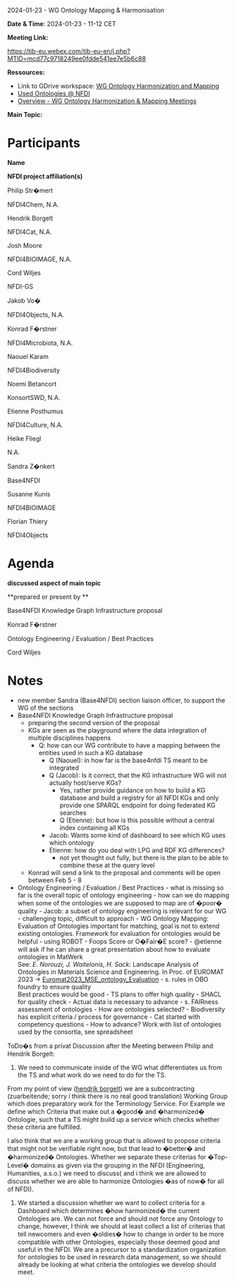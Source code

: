 <a id="_5l7hdhn1spdj"></a>2024\-01\-23 \- WG Ontology Mapping & Harmonisation

**Date & Time**: 2024\-01\-23 \- 11\-12 CET

**Meeting Link:**

[https://tib\-eu\.webex\.com/tib\-eu\-en/j\.php?MTID=mcd77c9718249ee0fdde541ee7e5b6c88](https://tib-eu.webex.com/tib-eu-en/j.php?MTID=mcd77c9718249ee0fdde541ee7e5b6c88)

**Ressources:**

- Link to GDrive workspace:
  [WG Ontology Harmonization and Mapping](https://drive.google.com/drive/folders/1hLgFgzp0cS_Pi8hpI9zOD7DcY3SUXRNH)
- [Used Ontologies @ NFDI](https://docs.google.com/spreadsheets/d/1UAfDKo2gKiaFldEeitMUcO8Gl1Fjyb_r_bp1V4JW0Es/edit#gid=0)
- [Overview \- WG Ontology Harmonization & Mapping Meetings](https://docs.google.com/document/d/14z6kuAdVaiflWUtjqk3LKt-hqg_DeaRCpLY7TFo1PoU/edit)

**Main Topic:**

# <a id="_4in35gwl6myp"></a>Participants

**Name**

**NFDI project affiliation\(s\)**

Philip Str�mert

NFDI4Chem, N\.A\.

Hendrik Borgelt

NFDI4Cat, N\.A\.

Josh Moore

NFDI4BIOIMAGE, N\.A\.

Cord Wiljes

NFDI\-GS

Jakob Vo�

NFDI4Objects, N\.A\.

Konrad F�rstner

NFDI4Microbiota, N\.A\.

Naouel Karam

NFDI4Biodiversity

Noemi Betancort

KonsortSWD, N\.A\.

Etienne Posthumus

NFDI4Culture, N\.A\.

Heike Fliegl

N\.A\.

Sandra Z�nkert

Base4NFDI

Susanne Kunis

NFDI4BIOIMAGE

Florian Thiery

NFDI4Objects

# <a id="_3cakx2qk2ogo"></a>Agenda

**discussed aspect of main topic**

**prepared or present by **

Base4NFDI Knowledge Graph Infrastructure proposal

Konrad F�rstner

Ontology Engineering / Evaluation / Best Practices

Cord Wiljes

# <a id="_71znd1hi3viy"></a>Notes

- new member Sandra \(Base4NFDI\) section liaison officer, to support the WG of
  the sections
- Base4NFDI Knowledge Graph Infrastructure proposal
  - preparing the second version of the proposal
  - KGs are seen as the playground where the data integration of multiple
    disciplines happens
    - Q: how can our WG contribute to have a mapping between the entities used
      in such a KG database
      - Q \(Naouel\): in how far is the base4nfdi TS meant to be integrated
      - Q \(Jacob\): Is it correct, that the KG infrastructure WG will not
        actually host/serve KGs?
        - Yes, rather provide guidance on how to build a KG database and build a
          registry for all NFDI KGs and only provide one SPARQL endpoint for
          doing federated KG searches
        - Q \(Etienne\): but how is this possible without a central index
          containing all KGs
      - Jacob: Wants some kind of dashboard to see which KG uses which ontology
      - Etienne: how do you deal with LPG and RDF KG differences?
        - not yet thought out fully, but there is the plan to be able to combine
          these at the query level
  - Konrad will send a link to the proposal and comments will be open between
    Feb 5 \- 8
- Ontology Engineering / Evaluation / Best Practices - what is missing so far is
  the overall topic of ontology engineering - how can we do mapping when some of
  the ontologies we are supposed to map are of �poor� quality - Jacob: a subset
  of ontology engineering is relevant for our WG - challenging topic, difficult
  to approach - WG Ontology Mapping: Evaluation of Ontologies important for
  matching, goal is not to extend existing ontologies\. Framework for evaluation
  for ontologies would be helpful - using ROBOT - Foops Score or O�Fair�E
  score? - @etienne will ask if he can share a great presentation about how to
  evaluate ontologies in MatWerk  
  See: _E\. Norouzi, J\. Waitelonis, H\. Sack_: Landscape Analysis of Ontologies
  in Materials Science and Engineering\. In Proc\. of EUROMAT 2023 \->
  [Euromat2023_MSE_ontology_Evaluation](https://docs.google.com/presentation/d/13IAy48dNIe1iK7K1An9dnqX0kpwWHeq0XYBzUhUeZ0k/edit?usp=sharing) -
  s\. rules in OBO foundry to ensure quality  
  Best practices would be good - TS plans to offer high quality - SHACL for
  quality check - Actual data is necessary to advance - s\. FAIRness assessment
  of ontologies - How are ontologies selected? - Biodiversity has explicit
  criteria / process for governance - Cat started with competency questions -
  How to advance? Work with list of ontologies used by the consortia, see
  spreadsheet

ToDo�s from a privat Discussion after the Meeting between Philip and Hendrik
Borgelt:

1. We need to communicate inside of the WG what differentiates us from the TS
   and what work do we need to do for the TS\.

From my point of view
\([hendrik borgelt](mailto:hendrikborgelt@googlemail.com)\) we are a
subcontracting \(zuarbeitende; sorry i think there is no real good translation\)
Working Group which does preparatory work for the Terminology Service\. For
Example we define which Criteria that make out a �good� and �harmonized�
Ontologie, such that a TS might build up a service which checks whether these
criteria are fulfilled\.

I also think that we are a working group that is allowed to propose criteria
that might not be verifiable right now, but that lead to �better� and
�harmonized� Ontologies\. Whether we separate these criterias for �Top\-Level�
domains as given via the grouping in the NFDI \(Engineering, Humanities,
a\.s\.o\.\) we need to discuss\( and i think we are allowed to discuss whether
we are able to harmonize Ontologies �as of now� for all of NFDI\)\.

1. We started a discussion whether we want to collect criteria for a Dashboard
   which determines �how harmonized� the current Ontologies are\. We can not
   force and should not force any Ontology to change, however, I think we should
   at least collect a list of criterias that tell newcomers and even �oldies�
   how to change in order to be more compatible with other Ontologies,
   especially those deemed good and useful in the NFDI\. We are a precursor to a
   standardization organization for ontologies to be used in research data
   management, so we should already be looking at what criteria the ontologies
   we develop should meet\.
